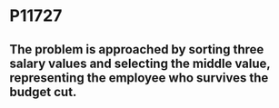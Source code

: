 # P11727
## The problem is approached by sorting three salary values and selecting the middle value, representing the employee who survives the budget cut.

